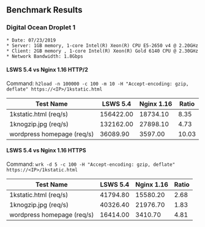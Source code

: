 
## Benchmark Results

###   Digital Ocean Droplet 1
    * Date: 07/23/2019
    * Server: 1GB memory, 1-core Intel(R) Xeon(R) CPU E5-2650 v4 @ 2.20GHz
    * Client: 2GB memory , 1-core Intel(R) Xeon(R) Gold 6140 CPU @ 2.30GHz
    * Network Bandwidth: 1.8Gbps

#### LSWS 5.4 vs Nginx 1.16 HTTP/2 

Command: `h2load -n 100000 -c 100 -m 10 -H "Accept-encoding: gzip, deflate" https://<IP>/1kstatic.html`

Test Name | LSWS 5.4    | Nginx 1.16 | Ratio
----------|------------ | -------------|------
1kstatic.html (req/s) | 156422.00 | 18734.10| 8.35
1knogzip.jpg (req/s) | 132162.00 | 27898.10| 4.73
wordpress homepage (req/s) | 36089.90 | 3597.00 | 10.03

#### LSWS 5.4 vs Nginx 1.16 HTTPS 

Command: `wrk -d 5 -c 100 -H "Accept-encoding: gzip, deflate" https://<IP>/1kstatic.html`

Test Name | LSWS 5.4    | Nginx 1.16 | Ratio
----------|------------ | -------------|------
1kstatic.html (req/s) | 41794.80 | 15580.20 | 2.68
1knogzip.jpg (req/s) | 40326.40 | 21976.70 | 1.83
wordpress homepage (req/s) | 16414.00 | 3410.70 | 4.81

